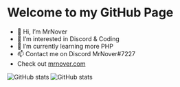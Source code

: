 # Welcome to my GitHub Page
- 👋 Hi, I’m MrNover
- 👀 I’m interested in Discord & Coding
- 🌱 I’m currently learning more PHP
- 📫 Contact me on Discord MrNover#7227
- Check out [mrnover.com](https://mrnover.com)

![GitHub stats](https://github-readme-stats.vercel.app/api?username=mrnovergithub&show_icons=true) 
![GitHub stats](https://github-readme-streak-stats.herokuapp.com/?user=mrnovergithub) 
